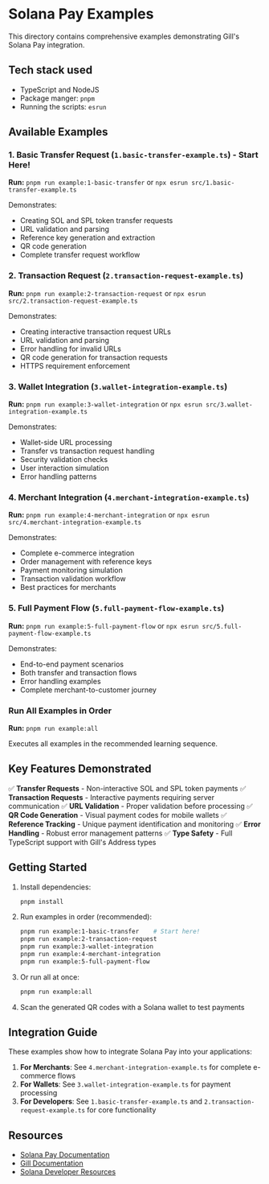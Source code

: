 # Solana Pay Examples

This directory contains comprehensive examples demonstrating Gill's Solana Pay integration.

## Tech stack used

- TypeScript and NodeJS
- Package manger: `pnpm`
- Running the scripts: `esrun`

## Available Examples

### 1. Basic Transfer Request (`1.basic-transfer-example.ts`) - Start Here!
**Run:** `pnpm run example:1-basic-transfer` or `npx esrun src/1.basic-transfer-example.ts`

Demonstrates:
- Creating SOL and SPL token transfer requests
- URL validation and parsing
- Reference key generation and extraction
- QR code generation
- Complete transfer request workflow

### 2. Transaction Request (`2.transaction-request-example.ts`)
**Run:** `pnpm run example:2-transaction-request` or `npx esrun src/2.transaction-request-example.ts`

Demonstrates:
- Creating interactive transaction request URLs
- URL validation and parsing
- Error handling for invalid URLs
- QR code generation for transaction requests
- HTTPS requirement enforcement

### 3. Wallet Integration (`3.wallet-integration-example.ts`)
**Run:** `pnpm run example:3-wallet-integration` or `npx esrun src/3.wallet-integration-example.ts`

Demonstrates:
- Wallet-side URL processing
- Transfer vs transaction request handling
- Security validation checks
- User interaction simulation
- Error handling patterns

### 4. Merchant Integration (`4.merchant-integration-example.ts`)
**Run:** `pnpm run example:4-merchant-integration` or `npx esrun src/4.merchant-integration-example.ts`

Demonstrates:
- Complete e-commerce integration
- Order management with reference keys
- Payment monitoring simulation
- Transaction validation workflow
- Best practices for merchants

### 5. Full Payment Flow (`5.full-payment-flow-example.ts`)
**Run:** `pnpm run example:5-full-payment-flow` or `npx esrun src/5.full-payment-flow-example.ts`

Demonstrates:
- End-to-end payment scenarios
- Both transfer and transaction flows
- Error handling examples
- Complete merchant-to-customer journey

### Run All Examples in Order
**Run:** `pnpm run example:all`

Executes all examples in the recommended learning sequence.

## Key Features Demonstrated

✅ **Transfer Requests** - Non-interactive SOL and SPL token payments
✅ **Transaction Requests** - Interactive payments requiring server communication
✅ **URL Validation** - Proper validation before processing
✅ **QR Code Generation** - Visual payment codes for mobile wallets
✅ **Reference Tracking** - Unique payment identification and monitoring
✅ **Error Handling** - Robust error management patterns
✅ **Type Safety** - Full TypeScript support with Gill's Address types

## Getting Started

1. Install dependencies:
   ```bash
   pnpm install
   ```

2. Run examples in order (recommended):
   ```bash
   pnpm run example:1-basic-transfer    # Start here!
   pnpm run example:2-transaction-request
   pnpm run example:3-wallet-integration
   pnpm run example:4-merchant-integration
   pnpm run example:5-full-payment-flow
   ```

3. Or run all at once:
   ```bash
   pnpm run example:all
   ```

4. Scan the generated QR codes with a Solana wallet to test payments

## Integration Guide

These examples show how to integrate Solana Pay into your applications:

1. **For Merchants**: See `4.merchant-integration-example.ts` for complete e-commerce flows
2. **For Wallets**: See `3.wallet-integration-example.ts` for payment processing
3. **For Developers**: See `1.basic-transfer-example.ts` and `2.transaction-request-example.ts` for core functionality

## Resources

- [Solana Pay Documentation](https://docs.solanapay.com/)
- [Gill Documentation](https://github.com/solana-foundation/gill)
- [Solana Developer Resources](https://solana.com/developers) 